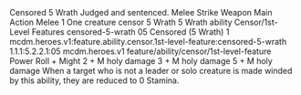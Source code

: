 <ability>
  <name>Censored</name>
  <cost>5 Wrath</cost>
  <flavor>Judged and sentenced.</flavor>
  <keywords>
    <keyword>Melee</keyword>
    <keyword>Strike</keyword>
    <keyword>Weapon</keyword>
  </keywords>
  <type>Main Action</type>
  <distance>Melee 1</distance>
  <target>One creature</target>
  <metadata>
    <class>censor</class>
    <cost>5 Wrath</cost>
    <cost_amount>5</cost_amount>
    <cost_resource>Wrath</cost_resource>
    <feature_type>ability</feature_type>
    <file_dpath>Censor/1st-Level Features</file_dpath>
    <item_id>censored-5-wrath</item_id>
    <item_index>05</item_index>
    <item_name>Censored (5 Wrath)</item_name>
    <level>1</level>
    <scc>mcdm.heroes.v1:feature.ability.censor.1st-level-feature:censored-5-wrath</scc>
    <scdc>1.1.1:5.2.2.1:05</scdc>
    <source>mcdm.heroes.v1</source>
    <type>feature/ability/censor/1st-level-feature</type>
  </metadata>
  <effects>
    <effect type="roll">
      <roll>Power Roll + Might</roll>
      <t1>2 + M holy damage</t1>
      <t2>3 + M holy damage</t2>
      <t3>5 + M holy damage</t3>
    </effect>
    <effect type="mundane">When a target who is not a leader or solo creature is made winded by this ability, they are reduced to 0 Stamina.</effect>
  </effects>
</ability>
